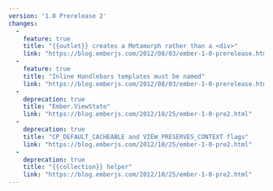 ```yaml
---
version: '1.0 Prerelease 2'
changes:
  -
    feature: true
    title: "{{outlet}} creates a Metamorph rather than a <div>"
    link: "https://blog.emberjs.com/2012/08/03/ember-1-0-prerelease.html"
  -
    feature: true
    title: "Inline Handlebars templates must be named"
    link: "https://blog.emberjs.com/2012/08/03/ember-1-0-prerelease.html"
  -
    deprecation: true
    title: "Ember.ViewState"
    link: "https://blog.emberjs.com/2012/10/25/ember-1-0-pre2.html"
  -
    deprecation: true
    title: "CP_DEFAULT_CACHEABLE and VIEW_PRESERVES_CONTEXT flags"
    link: "https://blog.emberjs.com/2012/10/25/ember-1-0-pre2.html"
  -
    deprecation: true
    title: "{{collection}} helper"
    link: "https://blog.emberjs.com/2012/10/25/ember-1-0-pre2.html"
---
```

